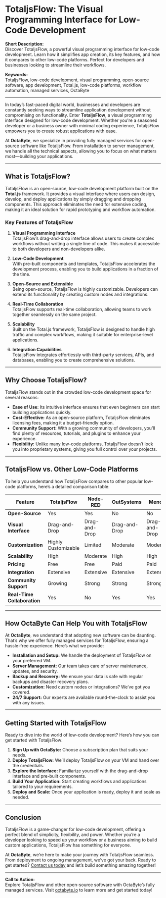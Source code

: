 # TotaljsFlow: The Visual Programming Interface for Low-Code Development

**Short Description:**  
Discover TotaljsFlow, a powerful visual programming interface for low-code development. Learn how it simplifies app creation, its key features, and how it compares to other low-code platforms. Perfect for developers and businesses looking to streamline their workflows.

**Keywords:**  
TotaljsFlow, low-code development, visual programming, open-source software, app development, Total.js, low-code platforms, workflow automation, managed services, OctaByte

---

In today’s fast-paced digital world, businesses and developers are constantly seeking ways to streamline application development without compromising on functionality. Enter **TotaljsFlow**, a visual programming interface designed for low-code development. Whether you're a seasoned developer or a business owner with minimal coding experience, TotaljsFlow empowers you to create robust applications with ease.

At **OctaByte**, we specialize in providing fully managed services for open-source software like TotaljsFlow. From installation to server management, we handle all the technical aspects, allowing you to focus on what matters most—building your applications.

---

## What is TotaljsFlow?

TotaljsFlow is an open-source, low-code development platform built on the **Total.js** framework. It provides a visual interface where users can design, develop, and deploy applications by simply dragging and dropping components. This approach eliminates the need for extensive coding, making it an ideal solution for rapid prototyping and workflow automation.

### Key Features of TotaljsFlow

1. **Visual Programming Interface**  
   TotaljsFlow’s drag-and-drop interface allows users to create complex workflows without writing a single line of code. This makes it accessible to both developers and non-developers alike.

2. **Low-Code Development**  
   With pre-built components and templates, TotaljsFlow accelerates the development process, enabling you to build applications in a fraction of the time.

3. **Open-Source and Extensible**  
   Being open-source, TotaljsFlow is highly customizable. Developers can extend its functionality by creating custom nodes and integrations.

4. **Real-Time Collaboration**  
   TotaljsFlow supports real-time collaboration, allowing teams to work together seamlessly on the same project.

5. **Scalability**  
   Built on the Total.js framework, TotaljsFlow is designed to handle high traffic and complex workflows, making it suitable for enterprise-level applications.

6. **Integration Capabilities**  
   TotaljsFlow integrates effortlessly with third-party services, APIs, and databases, enabling you to create comprehensive solutions.

---

## Why Choose TotaljsFlow?

TotaljsFlow stands out in the crowded low-code development space for several reasons:

- **Ease of Use:** Its intuitive interface ensures that even beginners can start building applications quickly.
- **Cost-Effective:** As an open-source platform, TotaljsFlow eliminates licensing fees, making it a budget-friendly option.
- **Community Support:** With a growing community of developers, you’ll find plenty of resources, tutorials, and plugins to enhance your experience.
- **Flexibility:** Unlike many low-code platforms, TotaljsFlow doesn’t lock you into proprietary systems, giving you full control over your projects.

---

## TotaljsFlow vs. Other Low-Code Platforms

To help you understand how TotaljsFlow compares to other popular low-code platforms, here’s a detailed comparison table:

| Feature                | TotaljsFlow           | Node-RED              | OutSystems           | Mendix               |
|------------------------|-----------------------|-----------------------|-----------------------|-----------------------|
| **Open-Source**        | Yes                   | Yes                   | No                    | No                    |
| **Visual Interface**   | Drag-and-Drop         | Drag-and-Drop         | Drag-and-Drop         | Drag-and-Drop         |
| **Customization**      | Highly Customizable   | Limited               | Moderate              | Moderate              |
| **Scalability**        | High                  | Moderate              | High                  | High                  |
| **Pricing**            | Free                  | Free                  | Paid                  | Paid                  |
| **Integration**        | Extensive             | Extensive             | Extensive             | Extensive             |
| **Community Support**  | Growing               | Strong                | Strong                | Strong                |
| **Real-Time Collaboration** | Yes               | No                    | Yes                   | Yes                   |

---

## How OctaByte Can Help You with TotaljsFlow

At **OctaByte**, we understand that adopting new software can be daunting. That’s why we offer fully managed services for TotaljsFlow, ensuring a hassle-free experience. Here’s what we provide:

- **Installation and Setup:** We handle the deployment of TotaljsFlow on your preferred VM.
- **Server Management:** Our team takes care of server maintenance, updates, and security.
- **Backup and Recovery:** We ensure your data is safe with regular backups and disaster recovery plans.
- **Customization:** Need custom nodes or integrations? We’ve got you covered.
- **24/7 Support:** Our experts are available round-the-clock to assist you with any issues.

---

## Getting Started with TotaljsFlow

Ready to dive into the world of low-code development? Here’s how you can get started with TotaljsFlow:

1. **Sign Up with OctaByte:** Choose a subscription plan that suits your needs.
2. **Deploy TotaljsFlow:** We’ll deploy TotaljsFlow on your VM and hand over the credentials.
3. **Explore the Interface:** Familiarize yourself with the drag-and-drop interface and pre-built components.
4. **Build Your Application:** Start creating workflows and applications tailored to your requirements.
5. **Deploy and Scale:** Once your application is ready, deploy it and scale as needed.

---

## Conclusion

TotaljsFlow is a game-changer for low-code development, offering a perfect blend of simplicity, flexibility, and power. Whether you’re a developer looking to speed up your workflow or a business aiming to build custom applications, TotaljsFlow has something for everyone.

At **OctaByte**, we’re here to make your journey with TotaljsFlow seamless. From deployment to ongoing management, we’ve got your back. Ready to get started? [Contact us today](https://octabyte.io) and let’s build something amazing together!

---

**Call to Action:**  
Explore TotaljsFlow and other open-source software with OctaByte’s fully managed services. Visit [octabyte.io](https://octabyte.io) to learn more and get started today!